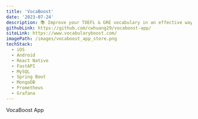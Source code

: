 ```yaml
---
title: 'VocaBoost'
date: '2023-07-24'
description: 📚 Improve your TOEFL & GRE vocabulary in an effective way
githubLink: https://github.com/cwhuang29/vocaboost-app/
siteLink: https://www.vocabularyboost.com/
imagePath: /images/vocaboost_app_store.png
techStack:
  - iOS
  - Android
  - React Native
  - FastAPI
  - MySQL
  - Spring Boot
  - MongoDB
  - Prometheus
  - Grafana
---
```


VocaBoost App
